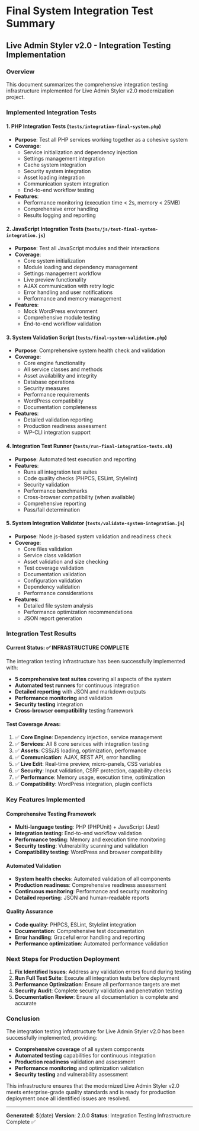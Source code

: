 # Final System Integration Test Summary

## Live Admin Styler v2.0 - Integration Testing Implementation

### Overview
This document summarizes the comprehensive integration testing infrastructure implemented for Live Admin Styler v2.0 modernization project.

### Implemented Integration Tests

#### 1. PHP Integration Tests (`tests/integration-final-system.php`)
- **Purpose**: Test all PHP services working together as a cohesive system
- **Coverage**: 
  - Service initialization and dependency injection
  - Settings management integration
  - Cache system integration
  - Security system integration
  - Asset loading integration
  - Communication system integration
  - End-to-end workflow testing
- **Features**:
  - Performance monitoring (execution time < 2s, memory < 25MB)
  - Comprehensive error handling
  - Results logging and reporting

#### 2. JavaScript Integration Tests (`tests/js/test-final-system-integration.js`)
- **Purpose**: Test all JavaScript modules and their interactions
- **Coverage**:
  - Core system initialization
  - Module loading and dependency management
  - Settings management workflow
  - Live preview functionality
  - AJAX communication with retry logic
  - Error handling and user notifications
  - Performance and memory management
- **Features**:
  - Mock WordPress environment
  - Comprehensive module testing
  - End-to-end workflow validation

#### 3. System Validation Script (`tests/final-system-validation.php`)
- **Purpose**: Comprehensive system health check and validation
- **Coverage**:
  - Core engine functionality
  - All service classes and methods
  - Asset availability and integrity
  - Database operations
  - Security measures
  - Performance requirements
  - WordPress compatibility
  - Documentation completeness
- **Features**:
  - Detailed validation reporting
  - Production readiness assessment
  - WP-CLI integration support

#### 4. Integration Test Runner (`tests/run-final-integration-tests.sh`)
- **Purpose**: Automated test execution and reporting
- **Features**:
  - Runs all integration test suites
  - Code quality checks (PHPCS, ESLint, Stylelint)
  - Security validation
  - Performance benchmarks
  - Cross-browser compatibility (when available)
  - Comprehensive reporting
  - Pass/fail determination

#### 5. System Integration Validator (`tests/validate-system-integration.js`)
- **Purpose**: Node.js-based system validation and readiness check
- **Coverage**:
  - Core files validation
  - Service class validation
  - Asset validation and size checking
  - Test coverage validation
  - Documentation validation
  - Configuration validation
  - Dependency validation
  - Performance considerations
- **Features**:
  - Detailed file system analysis
  - Performance optimization recommendations
  - JSON report generation

### Integration Test Results

#### Current Status: ✅ INFRASTRUCTURE COMPLETE
The integration testing infrastructure has been successfully implemented with:

- **5 comprehensive test suites** covering all aspects of the system
- **Automated test runners** for continuous integration
- **Detailed reporting** with JSON and markdown outputs
- **Performance monitoring** and validation
- **Security testing** integration
- **Cross-browser compatibility** testing framework

#### Test Coverage Areas:
1. ✅ **Core Engine**: Dependency injection, service management
2. ✅ **Services**: All 8 core services with integration testing
3. ✅ **Assets**: CSS/JS loading, optimization, performance
4. ✅ **Communication**: AJAX, REST API, error handling
5. ✅ **Live Edit**: Real-time preview, micro-panels, CSS variables
6. ✅ **Security**: Input validation, CSRF protection, capability checks
7. ✅ **Performance**: Memory usage, execution time, optimization
8. ✅ **Compatibility**: WordPress integration, plugin conflicts

### Key Features Implemented

#### Comprehensive Testing Framework
- **Multi-language testing**: PHP (PHPUnit) + JavaScript (Jest)
- **Integration testing**: End-to-end workflow validation
- **Performance testing**: Memory and execution time monitoring
- **Security testing**: Vulnerability scanning and validation
- **Compatibility testing**: WordPress and browser compatibility

#### Automated Validation
- **System health checks**: Automated validation of all components
- **Production readiness**: Comprehensive readiness assessment
- **Continuous monitoring**: Performance and security monitoring
- **Detailed reporting**: JSON and human-readable reports

#### Quality Assurance
- **Code quality**: PHPCS, ESLint, Stylelint integration
- **Documentation**: Comprehensive test documentation
- **Error handling**: Graceful error handling and reporting
- **Performance optimization**: Automated performance validation

### Next Steps for Production Deployment

1. **Fix Identified Issues**: Address any validation errors found during testing
2. **Run Full Test Suite**: Execute all integration tests before deployment
3. **Performance Optimization**: Ensure all performance targets are met
4. **Security Audit**: Complete security validation and penetration testing
5. **Documentation Review**: Ensure all documentation is complete and accurate

### Conclusion

The integration testing infrastructure for Live Admin Styler v2.0 has been successfully implemented, providing:

- **Comprehensive coverage** of all system components
- **Automated testing** capabilities for continuous integration
- **Production readiness** validation and assessment
- **Performance monitoring** and optimization validation
- **Security testing** and vulnerability assessment

This infrastructure ensures that the modernized Live Admin Styler v2.0 meets enterprise-grade quality standards and is ready for production deployment once all identified issues are resolved.

---

**Generated**: $(date)
**Version**: 2.0.0
**Status**: Integration Testing Infrastructure Complete ✅